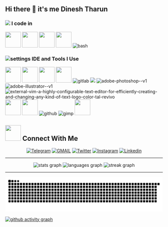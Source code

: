 ## Hi there 👋 it's me Dinesh Tharun

### <img src="https://media2.giphy.com/media/QssGEmpkyEOhBCb7e1/giphy.gif?cid=ecf05e47a0n3gi1bfqntqmob8g9aid1oyj2wr3ds3mg700bl&rid=giphy.gif" width = 32px> I code in
<img height="50" width="50" src="https://img.icons8.com/color/48/000000/python.png" /> <img height="50" width="50" src="https://img.icons8.com/color/48/000000/java-coffee-cup-logo.png" /> <img height="50" width="50" src="https://img.icons8.com/color/48/000000/html-5.png" /> <img height="50" width="50" src="https://img.icons8.com/color/48/000000/css3.png" /> <img width="55" height="55" src="https://img.icons8.com/plasticine/100/bash.png" alt="bash"/>


### <img width="40" height="40" src="https://img.icons8.com/nolan/50/settings.png" alt="settings"/> IDE and Tools I Use
<img height="50" width="50" src="https://img.icons8.com/color/48/000000/visual-studio-code-2019.png"/> <img height="50" width="50" src="https://img.icons8.com/color/48/000000/pycharm.png"/> <img height="50" width="50" src="https://img.icons8.com/color/50/000000/git.png"/> <img height="50" width="50" src="https://img.icons8.com/dusk/64/000000/anaconda.png"/> <img width="50" height="50" src="https://img.icons8.com/color/50/gitlab.png" alt="gitlab"/> <img height="50" src="https://img.icons8.com/officel/480/null/java-eclipse.png"/> <img width="50" height="50" src="https://img.icons8.com/color/48/adobe-photoshop--v1.png" alt="adobe-photoshop--v1"/> <img width="50" height="50" src="https://img.icons8.com/color/100/adobe-illustrator--v1.png" alt="adobe-illustrator--v1"/> <img width="48" height="48" src="https://img.icons8.com/external-tal-revivo-color-tal-revivo/48/external-vim-a-highly-configurable-text-editor-for-efficiently-creating-and-changing-any-kind-of-text-logo-color-tal-revivo.png" alt="external-vim-a-highly-configurable-text-editor-for-efficiently-creating-and-changing-any-kind-of-text-logo-color-tal-revivo"/> <img height="50" width="50" src="https://vscodium.com/img/codium_cnl.svg"/> <img height="50" width="50" src="https://avatars.githubusercontent.com/u/6471485?s=200&v=4"/> <img width="50" height="50" src="https://img.icons8.com/fluency/48/github.png" alt="github"/> <img width="50" height="50" src="https://img.icons8.com/fluency/48/gimp.png" alt="gimp"/> <img height="50" width="50" src="https://pypi.org/static/images/logo-small.8998e9d1.svg"/>

##

## <img src='https://raw.githubusercontent.com/rahulbanerjee26/githubProfileReadmeGenerator/main/gifs/handShake.gif' width="50px" height=50px> Connect With Me
<p align="center">
<a href="https://t.me/S_dinxsh"><img title="Telegram" src="https://img.shields.io/badge/Telegram-%23000000.svg?&style=for-the-badge&logo=telegram&logoColor=green"></a> <a href="https://mail.google.com/mail/?view=cm&fs=1&to=dineshtharund248@gmail.com"><img title="GMAIL" src="https://img.shields.io/badge/Gmail-D14836?style=for-the-badge&logo=gmail&logoColor=white"></a> <a href="https://x.com/S_dinxsh_"><img title="Twitter" src="https://img.shields.io/badge/Twitter-1DA1F2?style=for-the-badge&logo=twitter&logoColor=white"></a> <a href="https://www.instagram.com/s_dinxsh_"><img title="Instagram" src="https://img.shields.io/badge/instagram-%23E4405F.svg?&style=for-the-badge&logo=instagram&logoColor=white"></a> <a href="https://www.linkedin.com/in/s-dinxsh-"><img title="Linkedin" src="https://img.shields.io/badge/LinkedIn-0077B5?style=for-the-badge&logo=linkedin&logoColor=white"></a> <hr>

<div align="center">
  <img src="https://github-readme-stats.vercel.app/api?username=Sdinzsh&hide_title=false&hide_rank=false&show_icons=true&include_all_commits=true&count_private=true&disable_animations=false&theme=tokyonight&locale=en&hide_border=false&order=1" height="150" alt="stats graph"  />
  <img src="https://github-readme-stats.vercel.app/api/top-langs?username=Sdinzsh&locale=en&hide_title=false&layout=compact&card_width=320&langs_count=5&theme=tokyonight&hide_border=false&order=2" height="150" alt="languages graph"  />
  <img src="https://streak-stats.demolab.com?user=Sdinzsh&locale=en&mode=daily&theme=dark&hide_border=false&border_radius=5&order=3" height="150" alt="streak graph"  />
</div><hr>

<img src="https://raw.githubusercontent.com/Sdinzsh/Sdinzsh/output/snake.svg" alt="Snake animation" />


[![github activity graph](https://github-readme-activity-graph.vercel.app/graph?username=Sdinzsh&bg_color=000000&color=c0c0c0&line=f1960e&point=8000ff&area=true&hide_border=true)](https://github.com/ashutosh00710/github-readme-activity-graph)
